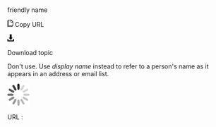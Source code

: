 # 

friendly name

![Copy URL](media/friendly-name/Copy.png)
Copy URL

![Download](media/friendly-name/Download.png)

Download topic

Don't use. Use *display name* instead to refer to a person's name as it appears in an address or email list.

![In progress](media/friendly-name/activity-large.gif)

URL :

